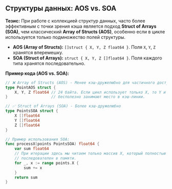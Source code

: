 ## Структуры данных: AOS vs. SOA

**Тезис:** При работе с коллекцией структур данных, часто более эффективным с точки зрения кэша является подход **Struct of Arrays (SOA)**, чем классический **Array of Structs (AOS)**, особенно если в цикле используется только подмножество полей структуры.
- **AOS (Array of Structs):** `[]struct { X, Y, Z float64 }`. Поля `X`, `Y`, `Z` хранятся вперемешку.
- **SOA (Struct of Arrays):** `struct { X, Y, Z []float64 }`. Поля каждого типа хранятся последовательно.
    
**Пример кода (AOS vs. SOA):**
```go
// ❌ Array of Structs (AOS) - Менее кэш-дружелюбно для частичного доступа
type PointAOS struct {
    X, Y, Z float64 // 24 байта. Если цикл использует только X, то Y и Z
}                   // бесполезно занимают место в кэш-линии.

// ✅ Struct of Arrays (SOA) - Более кэш-дружелюбно
type PointsSOA struct {
    X []float64
    Y []float64
    Z []float64
}

// Пример использования SOA:
func processX(points PointsSOA) float64 {
    var sum float64
    // При итерации здесь мы читаем только массив X, который полностью
    // последователен в памяти.
    for _, x := range points.X {
        sum += x
    }
    return sum
}
```